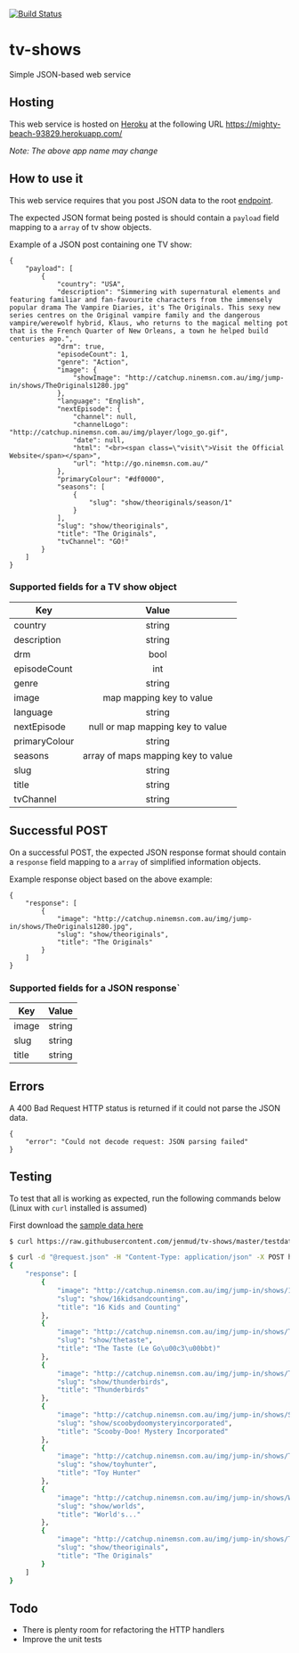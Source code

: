 [![Build Status](https://travis-ci.org/jenmud/tv-shows.svg?branch=master)](https://travis-ci.org/jenmud/tv-shows)

# tv-shows
Simple JSON-based web service

## Hosting
This web service is hosted on [Heroku](https://www.heroku.com/) at the following URL https://mighty-beach-93829.herokuapp.com/

_Note: The above app name may change_

## How to use it
This web service requires that you post JSON data to the root [endpoint](https://mighty-beach-93829.herokuapp.com/).

The expected JSON format being posted is should contain a `payload` field mapping to a `array` of tv show objects.

Example of a JSON post containing one TV show:

```
{
    "payload": [
        {
            "country": "USA",
            "description": "Simmering with supernatural elements and featuring familiar and fan-favourite characters from the immensely popular drama The Vampire Diaries, it's The Originals. This sexy new series centres on the Original vampire family and the dangerous vampire/werewolf hybrid, Klaus, who returns to the magical melting pot that is the French Quarter of New Orleans, a town he helped build centuries ago.",
            "drm": true,
            "episodeCount": 1,
            "genre": "Action",
            "image": {
                "showImage": "http://catchup.ninemsn.com.au/img/jump-in/shows/TheOriginals1280.jpg"
            },
            "language": "English",
            "nextEpisode": {
                "channel": null,
                "channelLogo": "http://catchup.ninemsn.com.au/img/player/logo_go.gif",
                "date": null,
                "html": "<br><span class=\"visit\">Visit the Official Website</span></span>",
                "url": "http://go.ninemsn.com.au/"
            },
            "primaryColour": "#df0000",
            "seasons": [
                {
                    "slug": "show/theoriginals/season/1"
                }
            ],
            "slug": "show/theoriginals",
            "title": "The Originals",
            "tvChannel": "GO!"
        }
    ]
}
```

### Supported fields for a TV show object


| Key           | Value   |
| ------------- |:-------:|
| country       | string  |
| description   | string  |
| drm           | bool    |
| episodeCount  | int     |
| genre         | string  |
| image         | map mapping key to value |
| language      | string  |
| nextEpisode   | null or map mapping key to value    |
| primaryColour | string  |
| seasons       | array of maps mapping key to value |
| slug          | string  |
| title         | string  |
| tvChannel     | string  |

## Successful POST
On a successful POST, the expected JSON response format should contain a `response` field mapping to a `array` of simplified information objects.

Example response object based on the above example:

```
{
    "response": [
        {
            "image": "http://catchup.ninemsn.com.au/img/jump-in/shows/TheOriginals1280.jpg",
            "slug": "show/theoriginals",
            "title": "The Originals"
        }
    ]
}

```
### Supported fields for a JSON response`


| Key           | Value   |
| ------------- |:-------:|
| image         | string  |
| slug          | string  |
| title         | string   |

## Errors
A 400 Bad Request HTTP status is returned if it could not parse the JSON data.

```
{
    "error": "Could not decode request: JSON parsing failed"
}
```

## Testing
To test that all is working as expected, run the following commands below (Linux with `curl` installed is assumed)

First download the [sample data here](https://raw.githubusercontent.com/jenmud/tv-shows/master/testdata/request.json)

```bash
$ curl https://raw.githubusercontent.com/jenmud/tv-shows/master/testdata/request.json > request.json
```

```bash
$ curl -d "@request.json" -H "Content-Type: application/json" -X POST https://mighty-beach-93829.herokuapp.com/ | python -m json.tool
{
    "response": [
        {
            "image": "http://catchup.ninemsn.com.au/img/jump-in/shows/16KidsandCounting1280.jpg",
            "slug": "show/16kidsandcounting",
            "title": "16 Kids and Counting"
        },
        {
            "image": "http://catchup.ninemsn.com.au/img/jump-in/shows/TheTaste1280.jpg",
            "slug": "show/thetaste",
            "title": "The Taste (Le Go\u00c3\u00bbt)"
        },
        {
            "image": "http://catchup.ninemsn.com.au/img/jump-in/shows/Thunderbirds_1280.jpg",
            "slug": "show/thunderbirds",
            "title": "Thunderbirds"
        },
        {
            "image": "http://catchup.ninemsn.com.au/img/jump-in/shows/ScoobyDoo1280.jpg",
            "slug": "show/scoobydoomysteryincorporated",
            "title": "Scooby-Doo! Mystery Incorporated"
        },
        {
            "image": "http://catchup.ninemsn.com.au/img/jump-in/shows/ToyHunter1280.jpg",
            "slug": "show/toyhunter",
            "title": "Toy Hunter"
        },
        {
            "image": "http://catchup.ninemsn.com.au/img/jump-in/shows/Worlds1280.jpg",
            "slug": "show/worlds",
            "title": "World's..."
        },
        {
            "image": "http://catchup.ninemsn.com.au/img/jump-in/shows/TheOriginals1280.jpg",
            "slug": "show/theoriginals",
            "title": "The Originals"
        }
    ]
}
```

## Todo
* There is plenty room for refactoring the HTTP handlers
* Improve the unit tests
